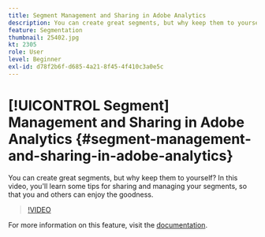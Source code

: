 ```yaml
---
title: Segment Management and Sharing in Adobe Analytics
description: You can create great segments, but why keep them to yourself? In this video, you'll learn some tips for sharing and managing your segments, so that you and others can enjoy the goodness.
feature: Segmentation
thumbnail: 25402.jpg
kt: 2305
role: User
level: Beginner
exl-id: d78f2b6f-d685-4a21-8f45-4f410c3a0e5c
---
```

# [!UICONTROL Segment] Management and Sharing in Adobe Analytics {#segment-management-and-sharing-in-adobe-analytics}

You can create great segments, but why keep them to yourself? In this video, you'll learn some tips for sharing and managing your segments, so that you and others can enjoy the goodness.

>[!VIDEO](https://video.tv.adobe.com/v/25402/?quality=12&learn=on)

For more information on this feature, visit the [documentation](https://experienceleague.adobe.com/docs/analytics/components/segmentation/segmentation-workflow/seg-manage.html?lang=en).

